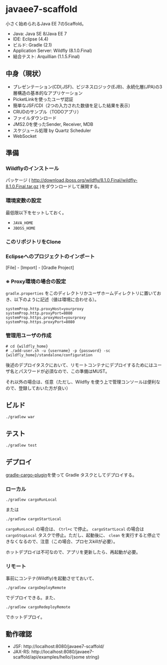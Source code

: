 javaee7-scaffold
===============

小さく始められるJava EE 7のScaffold。

- Java: Java SE 8/Java EE 7
- IDE: Eclipse (4.4)
- ビルド: Gradle (2.1)
- Application Server: Wildfly (8.1.0.Final)
- 結合テスト: Arquillian (1.1.5.Final)

## 中身（現状）

- プレゼンテーション(CDI,JSF)、ビジネスロジック(EJB)、永続化層(JPA)の3層構造の基本的なアプリケーション
 - PicketLinkを使ったユーザ認証
 - 簡単なJSF/CDI（2つの入力された数値を足した結果を表示）
 - CRUDのサンプル（TODOアプリ）
 - ファイルダウンロード
 - JMS2.0を使ったSender, Receiver, MDB
 - スケジュール処理 by Quartz Scheduler
 - WebSocket

## 準備

### Wildflyのインストール

パッケージ ( http://download.jboss.org/wildfly/8.1.0.Final/wildfly-8.1.0.Final.tar.gz )をダウンロードして展開する。

### 環境変数の設定

最低限以下をセットしておく。

- ``JAVA_HOME``
- ``JBOSS_HOME``

### このリポジトリをClone


### Eclipseへのプロジェクトのインポート

[File] - [Import] - [Gradle Project]

### ※ Proxy環境の場合の設定

``gradle.properties`` をこのディレクトリかユーザホームディレクトリに置いておき、以下のように記述（値は環境に合わせる）。

```
systemProp.http.proxyHost=yourproxy
systemProp.http.proxyPort=8080
systemProp.https.proxyHost=yourproxy
systemProp.https.proxyPort=8080
```

### 管理用ユーザの作成

```
# cd {wildfly_home}
# ./add-user.sh -u {username} -p {password} -sc {wildfly_home}/standalone/configuration
```

後述のデプロイタスクにおいて、リモートコンテナにデプロイするためにはユーザ名とパスワードが必須なので、この準備はMUST。

それ以外の場合は、任意（ただし、Wildfly を使う上で管理コンソールは便利なので、登録しておいた方が良い）

## ビルド

```
./gradlew war
```

## テスト

```
./gradlew test
```

## デプロイ

[gradle-cargo-plugin](https://github.com/bmuschko/gradle-cargo-plugin)を使って Gradle タスクとしてデプロイする。

### ローカル

```
./gradlew cargoRunLocal
```

または

```
./gradlew cargoStartLocal
```

``cargoRunLocal`` の場合は、 ``Ctrl+c`` で停止。
``cargoStartLocal`` の場合は ``cargoStopLocal`` タスクで停止。ただし、起動後に、 ``clean`` を実行すると停止できなくなるので、注意（この場合、プロセスkillが必要）。

ホットデプロイは不可なので、アプリを更新したら、再起動が必要。

### リモート

事前にコンテナ(Wildfly)を起動させておいて、

```
./gradlew cargoDeployRemote
```

でデプロイできる。また、

```
./gradlew cargoRedeployRemote
```

でホットデプロイ。

## 動作確認

- JSF: http://localhost:8080/javaee7-scaffold/
- JAX-RS: http://localhost:8080/javaee7-scaffold/api/examples/hello/{some string}
